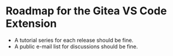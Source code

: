 # Roadmap for the Gitea VS Code Extension

* A tutorial series for each release should be fine.
* A public e-mail list for discussions should be fine.
